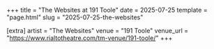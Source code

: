 +++
title = "The Websites at 191 Toole"
date = 2025-07-25
template = "page.html"
slug = "2025-07-25-the-websites"

[extra]
artist = "The Websites"
venue = "191 Toole"
venue_url = "https://www.rialtotheatre.com/tm-venue/191-toole/"
+++
